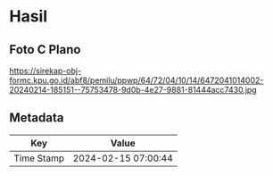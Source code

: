 # Hasil

## Foto C Plano

https://sirekap-obj-formc.kpu.go.id/abf8/pemilu/ppwp/64/72/04/10/14/6472041014002-20240214-185151--75753478-9d0b-4e27-9881-81444acc7430.jpg


## Metadata

| Key        | Value               |
| ---------- | ------------------- |
| Time Stamp | 2024-02-15 07:00:44 |



